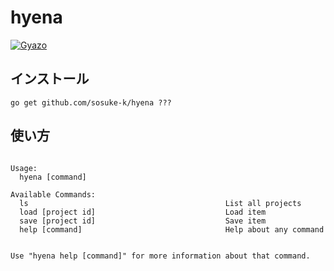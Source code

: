 # hyena

[![Gyazo](http://i.gyazo.com/70a5a135291e5b9bf19d3ba1489ca060.png)](http://gyazo.com/70a5a135291e5b9bf19d3ba1489ca060)

## インストール

```
go get github.com/sosuke-k/hyena ???
```


## 使い方

<usage>

```

Usage:
  hyena [command]

Available Commands:
  ls                                            List all projects
  load [project id]                             Load item
  save [project id]                             Save item
  help [command]                                Help about any command


Use "hyena help [command]" for more information about that command.
```

</usage>
